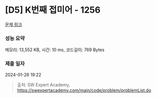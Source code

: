 # [D5] K번째 접미어 - 1256 

[문제 링크](https://swexpertacademy.com/main/code/problem/problemDetail.do?contestProbId=AV18GHd6IskCFAZN) 

### 성능 요약

메모리: 13,552 KB, 시간: 10 ms, 코드길이: 769 Bytes

### 제출 일자

2024-01-26 19:22



> 출처: SW Expert Academy, https://swexpertacademy.com/main/code/problem/problemList.do